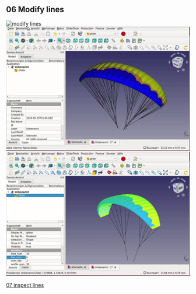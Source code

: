 ## 06 Modify lines
![modify lines](gifs/modify-lines.gif)
![modify lines 1](gifs/modify-lines-1.gif)
![modify lines 2](gifs/modify-lines-2.gif)  
  
  
[07 inspect lines](07_inspect-lines.md)